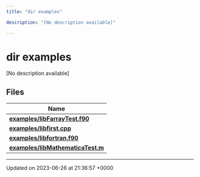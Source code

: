 ```yaml
---
title: "dir examples"

description: "[No description available]"

---
```


# dir examples

[No description available]

## Files

| Name           |
| -------------- |
| **[examples/libFarrayTest.f90](/documentation/code/files/libfarraytest_8f90/#file-examples-libfarraytest-f90)**  |
| **[examples/libfirst.cpp](/documentation/code/files/libfirst_8cpp/#file-examples-libfirst-cpp)**  |
| **[examples/libfortran.f90](/documentation/code/files/libfortran_8f90/#file-examples-libfortran-f90)**  |
| **[examples/libMathematicaTest.m](/documentation/code/files/libmathematicatest_8m/#file-examples-libmathematicatest-m)**  |






-------------------------------

Updated on 2023-06-26 at 21:36:57 +0000
